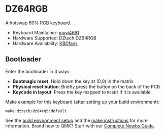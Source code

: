 # DZ64RGB

A hotswap 60% RGB keyboard.

* Keyboard Maintainer: [moyi4681](https://github.com/moyi4681)
* Hardware Supported: DZtech DZ64RGB
* Hardware Availability: [KBDfans](https://kbdfans.com/)

## Bootloader

Enter the bootloader in 3 ways:

* **Bootmagic reset**: Hold down the key at (0,0) in the matrix
* **Physical reset button**: Briefly press the button on the back of the PCB
* **Keycode in layout**: Press the key mapped to `RESET` if it is available

Make example for this keyboard (after setting up your build environment):

    make dztech/dz64rgb:default 
	
See the [build environment setup](https://docs.qmk.fm/#/getting_started_build_tools) and the [make instructions](https://docs.qmk.fm/#/getting_started_make_guide) for more information. Brand new to QMK? Start with our [Complete Newbs Guide](https://docs.qmk.fm/#/newbs).
